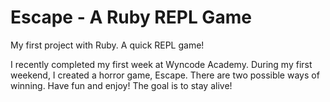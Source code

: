 # Escape - A Ruby REPL Game
My first project with Ruby. A quick REPL game!

I recently completed my first week at Wyncode Academy. During my first weekend, I created a horror game, Escape.
There are two possible ways of winning. Have fun and enjoy! The goal is to stay alive!
